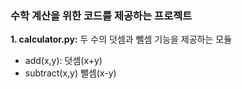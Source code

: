 ### 수학 계산을 위한 코드를 제공하는 프로젝트
**1. calculator.py:** 두 수의 덧셈과 뺄셈 기능을 제공하는 모듈
- add(x,y): 덧셈(x+y)
- subtract(x,y) 뺄셈(x-y)
